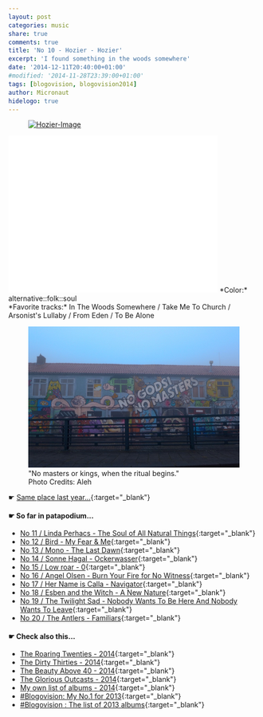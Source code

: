 ```yaml
---
layout: post
categories: music
share: true
comments: true
title: 'No 10 - Hozier - Hozier'
excerpt: 'I found something in the woods somewhere'
date: '2014-12-11T20:40:00+01:00'
#modified: '2014-11-28T23:39:00+01:00'
tags: [blogovision, blogovision2014]
author: Micronaut
hidelogo: true
---
```

<figure>
	<a href="http://userserve-ak.last.fm/serve/_/101688719/Hozier.png"><img src="http://userserve-ak.last.fm/serve/_/101688719/Hozier.png" alt="Hozier-Image" class="center"/></a>
</figure>

<iframe width="420" height="315" src="//www.youtube.com/embed/ZMk-Nb_viR8" frameborder="0" allowfullscreen>&nbsp;</iframe>
*Color:* alternative::folk::soul<br/>
*Favorite tracks:*  In The Woods Somewhere / Take Me To Church	/ Arsonist's Lullaby / From Eden / To Be Alone

<figure>
	<a href="/images/posts/trips/ngnm.jpg"><img src="/images/posts/trips/ngnm.jpg" alt="Trips-Image" class="center"/></a>
    <figcaption>"No masters or kings, when the ritual begins." <br/>Photo Credits: Aleh</figcaption>
</figure>

&#x261B; [Same place last year...](http://themicronaut.tumblr.com/post/69719458082/blogovision2013-no10){:target="_blank"}

#### &#x261B; So far in patapodium...
* [No 11 / Linda Perhacs - The Soul of All Natural Things](/blog/blogovision2014-no11/){:target="_blank"}
* [No 12 / Bird - My Fear & Me](/blog/blogovision2014-no12/){:target="_blank"}
* [No 13 / Mono - The Last Dawn](/blog/blogovision2014-no13/){:target="_blank"}
* [No 14 / Sonne Hagal - Ockerwasser](/blog/blogovision2014-no14/){:target="_blank"}
* [No 15 / Low roar - 0](/blog/blogovision2014-no15/){:target="_blank"}
* [No 16 / Angel Olsen - Burn Your Fire for No Witness](/blog/blogovision2014-no16/){:target="_blank"}
* [No 17 / Her Name is Calla - Navigator](/blog/blogovision2014-no17/){:target="_blank"}
* [No 18 / Esben and the Witch - A New Nature](/blog/blogovision2014-no18/){:target="_blank"}
* [No 19 / The Twilight Sad - Nobody Wants To Be Here And Nobody Wants To Leave](/blog/blogovision2014-no19/){:target="_blank"}
* [No 20 / The Antlers - Familiars](/blog/blogovision2014-no20/){:target="_blank"}

#### &#x261B; Check also this…
* [The Roaring Twenties - 2014](/blog/blogovision2014-the-roaring-twenties/){:target="_blank"}
* [The Dirty Thirties - 2014](/blog/blogovision2014-the-dirty-thirties/){:target="_blank"}
* [The Beauty Above 40 - 2014](/blog/blogovision2014-the-beauty-above-40/){:target="_blank"}
* [The Glorious Outcasts - 2014](/blog/blogovision2014-the-glorious-outcasts-2014/){:target="_blank"}
* [My own list of albums - 2014](/blog/complete-list-2014/){:target="_blank"}
* [#Blogovision: My No.1 for 2013](/blog/blogovision2013-no01/){:target="_blank"}
* [#Blogovision : The list of 2013 albums](/blog/blogovision-my-own-list-of-2013-nominees-albums/){:target="_blank"}